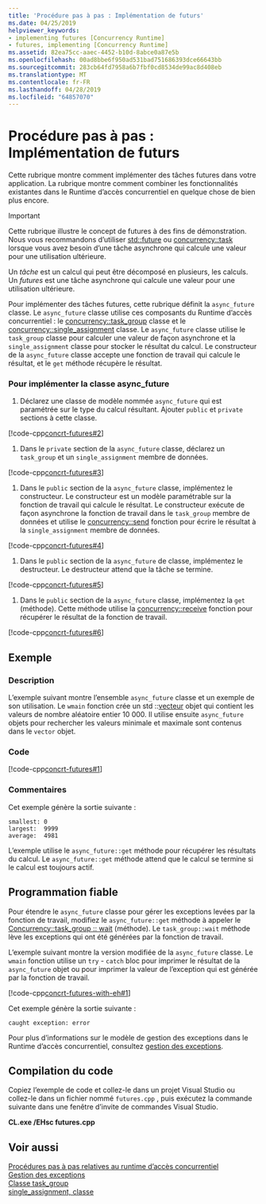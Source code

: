 ```yaml
---
title: 'Procédure pas à pas : Implémentation de futurs'
ms.date: 04/25/2019
helpviewer_keywords:
- implementing futures [Concurrency Runtime]
- futures, implementing [Concurrency Runtime]
ms.assetid: 82ea75cc-aaec-4452-b10d-8abce0a87e5b
ms.openlocfilehash: 00ad8bbe6f950ad531bad751686393dce66643bb
ms.sourcegitcommit: 283cb64fd7958a6b7fbf0cd8534de99ac8d408eb
ms.translationtype: MT
ms.contentlocale: fr-FR
ms.lasthandoff: 04/28/2019
ms.locfileid: "64857070"
---
```

# <a name="walkthrough-implementing-futures"></a>Procédure pas à pas : Implémentation de futurs

Cette rubrique montre comment implémenter des tâches futures dans votre application. La rubrique montre comment combiner les fonctionnalités existantes dans le Runtime d’accès concurrentiel en quelque chose de bien plus encore.

> [!IMPORTANT]
>  Cette rubrique illustre le concept de futures à des fins de démonstration. Nous vous recommandons d’utiliser [std::future](../../standard-library/future-class.md) ou [concurrency::task](../../parallel/concrt/reference/task-class.md) lorsque vous avez besoin d’une tâche asynchrone qui calcule une valeur pour une utilisation ultérieure.

Un *tâche* est un calcul qui peut être décomposé en plusieurs, les calculs. Un *futures* est une tâche asynchrone qui calcule une valeur pour une utilisation ultérieure.

Pour implémenter des tâches futures, cette rubrique définit la `async_future` classe. Le `async_future` classe utilise ces composants du Runtime d’accès concurrentiel : le [concurrency::task_group](reference/task-group-class.md) classe et le [concurrency::single_assignment](../../parallel/concrt/reference/single-assignment-class.md) classe. Le `async_future` classe utilise le `task_group` classe pour calculer une valeur de façon asynchrone et la `single_assignment` classe pour stocker le résultat du calcul. Le constructeur de la `async_future` classe accepte une fonction de travail qui calcule le résultat, et le `get` méthode récupère le résultat.

### <a name="to-implement-the-asyncfuture-class"></a>Pour implémenter la classe async_future

1. Déclarez une classe de modèle nommée `async_future` qui est paramétrée sur le type du calcul résultant. Ajouter `public` et `private` sections à cette classe.

[!code-cpp[concrt-futures#2](../../parallel/concrt/codesnippet/cpp/walkthrough-implementing-futures_1.cpp)]

1. Dans le `private` section de la `async_future` classe, déclarez un `task_group` et un `single_assignment` membre de données.

[!code-cpp[concrt-futures#3](../../parallel/concrt/codesnippet/cpp/walkthrough-implementing-futures_2.cpp)]

1. Dans le `public` section de la `async_future` classe, implémentez le constructeur. Le constructeur est un modèle paramétrable sur la fonction de travail qui calcule le résultat. Le constructeur exécute de façon asynchrone la fonction de travail dans le `task_group` membre de données et utilise le [concurrency::send](reference/concurrency-namespace-functions.md#send) fonction pour écrire le résultat à la `single_assignment` membre de données.

[!code-cpp[concrt-futures#4](../../parallel/concrt/codesnippet/cpp/walkthrough-implementing-futures_3.cpp)]

1. Dans le `public` section de la `async_future` de classe, implémentez le destructeur. Le destructeur attend que la tâche se termine.

[!code-cpp[concrt-futures#5](../../parallel/concrt/codesnippet/cpp/walkthrough-implementing-futures_4.cpp)]

1. Dans le `public` section de la `async_future` classe, implémentez la `get` (méthode). Cette méthode utilise la [concurrency::receive](reference/concurrency-namespace-functions.md#receive) fonction pour récupérer le résultat de la fonction de travail.

[!code-cpp[concrt-futures#6](../../parallel/concrt/codesnippet/cpp/walkthrough-implementing-futures_5.cpp)]

## <a name="example"></a>Exemple

### <a name="description"></a>Description

L’exemple suivant montre l’ensemble `async_future` classe et un exemple de son utilisation. Le `wmain` fonction crée un std ::[vecteur](../../standard-library/vector-class.md) objet qui contient les valeurs de nombre aléatoire entier 10 000. Il utilise ensuite `async_future` objets pour rechercher les valeurs minimale et maximale sont contenus dans le `vector` objet.

### <a name="code"></a>Code

[!code-cpp[concrt-futures#1](../../parallel/concrt/codesnippet/cpp/walkthrough-implementing-futures_6.cpp)]

### <a name="comments"></a>Commentaires

Cet exemple génère la sortie suivante :

```Output
smallest: 0
largest:  9999
average:  4981
```

L’exemple utilise le `async_future::get` méthode pour récupérer les résultats du calcul. Le `async_future::get` méthode attend que le calcul se termine si le calcul est toujours actif.

## <a name="robust-programming"></a>Programmation fiable

Pour étendre le `async_future` classe pour gérer les exceptions levées par la fonction de travail, modifiez le `async_future::get` méthode à appeler le [Concurrency::task_group :: wait](reference/task-group-class.md#wait) (méthode). Le `task_group::wait` méthode lève les exceptions qui ont été générées par la fonction de travail.

L’exemple suivant montre la version modifiée de la `async_future` classe. Le `wmain` fonction utilise un `try` - `catch` bloc pour imprimer le résultat de la `async_future` objet ou pour imprimer la valeur de l’exception qui est générée par la fonction de travail.

[!code-cpp[concrt-futures-with-eh#1](../../parallel/concrt/codesnippet/cpp/walkthrough-implementing-futures_7.cpp)]

Cet exemple génère la sortie suivante :

```Output
caught exception: error
```

Pour plus d’informations sur le modèle de gestion des exceptions dans le Runtime d’accès concurrentiel, consultez [gestion des exceptions](../../parallel/concrt/exception-handling-in-the-concurrency-runtime.md).

## <a name="compiling-the-code"></a>Compilation du code

Copiez l’exemple de code et collez-le dans un projet Visual Studio ou collez-le dans un fichier nommé `futures.cpp` , puis exécutez la commande suivante dans une fenêtre d’invite de commandes Visual Studio.

**CL.exe /EHsc futures.cpp**

## <a name="see-also"></a>Voir aussi

[Procédures pas à pas relatives au runtime d’accès concurrentiel](../../parallel/concrt/concurrency-runtime-walkthroughs.md)<br/>
[Gestion des exceptions](../../parallel/concrt/exception-handling-in-the-concurrency-runtime.md)<br/>
[Classe task_group](reference/task-group-class.md)<br/>
[single_assignment, classe](../../parallel/concrt/reference/single-assignment-class.md)
